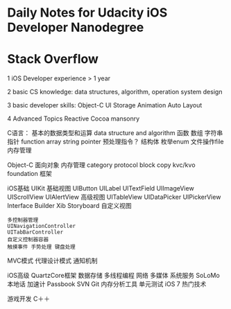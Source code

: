 # Daily Notes for Udacity iOS Developer Nanodegree
# Stack Overflow

1 iOS Developer experience > 1 year 

2 basic CS knowledge: data structures, algorithm, operation system design

3 basic developer skills: 
    Object-C
    UI
    Storage
    Animation
    Auto Layout
    
4 Advanced Topics
  Reactive Cocoa
  mansonry


C语言：
基本的数据类型和运算 data structure and algorithm
函数 数组 字符串 指针 function array string pointer
预处理指令？
结构体 枚举enum
文件操作file 内存管理 

Object-C
面向对象
内存管理
category protocol block
copy kvc/kvo
foundation 框架

iOS基础
UIKit
	基础视图
	UIButton UILabel UITextField
	UIImageView UIScrollView UIAlertView
	高级视图
	UITableView UIDataPicker UIPickerView
	Interface Builder Xib Storyboard
	自定义视图
	
	多控制器管理
	UINavigationController 
	UITabBarController
	自定义控制器容器			
	触摸事件 手势处理 键盘处理
MVC模式 代理设计模式
通知机制

iOS高级
	QuartzCore框架
	数据存储
	多线程编程
	网络
	多媒体
	系统服务
	SoLoMo
	本地话 加速计 Passbook SVN Git 内存分析工具 单元测试
	iOS 7
	热门技术

游戏开发
	C＋＋
